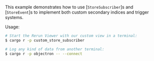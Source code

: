 <!--[metadata]
title = "Custom store subscriber"
tags = ["Store event", "Store diff", "Store subscriber"]
-->


<picture>
  <img src="https://static.rerun.io/custom_store_view/f7258673486f91d944180bd4a83307bce09b741e/full.png" alt="">
  <source media="(max-width: 480px)" srcset="https://static.rerun.io/custom_store_view/f7258673486f91d944180bd4a83307bce09b741e/480w.png">
  <source media="(max-width: 768px)" srcset="https://static.rerun.io/custom_store_view/f7258673486f91d944180bd4a83307bce09b741e/768w.png">
  <source media="(max-width: 1024px)" srcset="https://static.rerun.io/custom_store_view/f7258673486f91d944180bd4a83307bce09b741e/1024w.png">
  <source media="(max-width: 1200px)" srcset="https://static.rerun.io/custom_store_view/f7258673486f91d944180bd4a83307bce09b741e/1200w.png">
</picture>

This example demonstrates how to use [`StoreSubscriber`]s and [`StoreEvent`]s to implement both custom secondary indices and trigger systems.

Usage:
```sh
# Start the Rerun Viewer with our custom view in a terminal:
$ cargo r -p custom_store_subscriber

# Log any kind of data from another terminal:
$ cargo r -p objectron -- --connect
```
